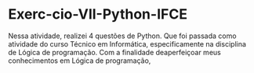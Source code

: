 # Exerc-cio-VII-Python-IFCE
Nessa atividade, realizei 4 questões de Python. Que foi passada como atividade do curso Técnico em Informática, especificamente na disciplina de Lógica de programação. Com a finalidade deaperfeiçoar meus conhecimentos em Lógica de programação, 
